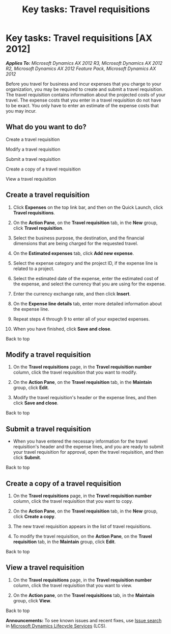 ﻿---
title: 'Key tasks: Travel requisitions'
TOCTitle: 'Key tasks: Travel requisitions'
ms:assetid: f8af6df0-7742-40a4-9921-cd439f3fd476
ms:mtpsurl: https://technet.microsoft.com/en-us/library/Hh299230(v=AX.60)
ms:contentKeyID: 36384336
ms.date: 04/18/2014
mtps_version: v=AX.60
f1_keywords:
- TrvRequisitionsWorkerListPage
- TrvRequisition
---

# Key tasks: Travel requisitions [AX 2012]


_**Applies To:** Microsoft Dynamics AX 2012 R3, Microsoft Dynamics AX 2012 R2, Microsoft Dynamics AX 2012 Feature Pack, Microsoft Dynamics AX 2012_

Before you travel for business and incur expenses that you charge to your organization, you may be required to create and submit a travel requisition. The travel requisition contains information about the projected costs of your travel. The expense costs that you enter in a travel requisition do not have to be exact. You only have to enter an estimate of the expense costs that you may incur.

## What do you want to do?

Create a travel requisition

Modify a travel requisition

Submit a travel requisition

Create a copy of a travel requisition

View a travel requisition

## Create a travel requisition

1.  Click **Expenses** on the top link bar, and then on the Quick Launch, click **Travel requisitions**.

2.  On the **Action Pane**, on the **Travel requisition** tab, in the **New** group, click **Travel requisition**.

3.  Select the business purpose, the destination, and the financial dimensions that are being charged for the requested travel.

4.  On the **Estimated expenses** tab, click **Add new expense**.

5.  Select the expense category and the project ID, if the expense line is related to a project.

6.  Select the estimated date of the expense, enter the estimated cost of the expense, and select the currency that you are using for the expense.

7.  Enter the currency exchange rate, and then click **Insert**.

8.  On the **Expense line details** tab, enter more detailed information about the expense line.

9.  Repeat steps 4 through 9 to enter all of your expected expenses.

10. When you have finished, click **Save and close**.

Back to top

## Modify a travel requisition

1.  On the **Travel requisitions** page, in the **Travel requisition number** column, click the travel requisition that you want to modify.

2.  On the **Action Pane**, on the **Travel requisition** tab, in the **Maintain** group, click **Edit**.

3.  Modify the travel requisition's header or the expense lines, and then click **Save and close**.

Back to top

## Submit a travel requisition

  - When you have entered the necessary information for the travel requisition's header and the expense lines, and you are ready to submit your travel requisition for approval, open the travel requisition, and then click **Submit**.

Back to top

## Create a copy of a travel requisition

1.  On the **Travel requisitions** page, in the **Travel requisition number** column, click the travel requisition that you want to copy.

2.  On the **Action Pane**, on the **Travel requisition** tab, in the **New** group, click **Create a copy**.

3.  The new travel requisition appears in the list of travel requisitions.

4.  To modify the travel requisition, on the **Action Pane**, on the **Travel requisition** tab, in the **Maintain** group, click **Edit**.

Back to top

## View a travel requisition

1.  On the **Travel requisitions** page, in the **Travel requisition number** column, click the travel requisition that you want to view.

2.  On the **Action pane**, on the **Travel requisitions** tab, in the **Maintain** group, click **View**.

Back to top

  
**Announcements:** To see known issues and recent fixes, use [Issue search](http://go.microsoft.com/fwlink/?linkid=389258) in [Microsoft Dynamics Lifecycle Services](http://go.microsoft.com/fwlink/?linkid=306505) (LCS).

